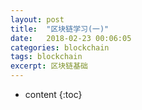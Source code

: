 ```yaml
---
layout: post
title:  "区块链学习(一)"
date:   2018-02-23 00:06:05
categories: blockchain
tags: blockchain
excerpt: 区块链基础
---
```



* content
{:toc}

